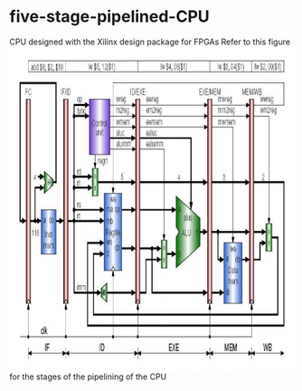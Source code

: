 # five-stage-pipelined-CPU
CPU designed with the Xilinx design package for FPGAs
<img align="right"  width="2400" height="575" src="https://raw.githubusercontent.com/xinbi99/five-stage-pipelined-CPU/master/stages.PNG">
Refer to this figure for the stages of the pipelining of the CPU
